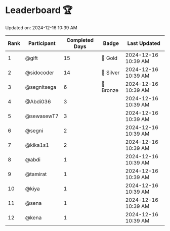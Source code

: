 # Leaderboard 🏆

Updated on: 2024-12-16 10:39 AM

| Rank | Participant       | Completed Days | Badge      | Last Updated         |
|------|-------------------|----------------|------------|----------------------|
| 1    | @gift             | 15             | 🏅 Gold     | 2024-12-16 10:39 AM |
| 2    | @sidocoder        | 14             | 🥈 Silver   | 2024-12-16 10:39 AM |
| 3    | @segnitsega       | 6              | 🥉 Bronze   | 2024-12-16 10:39 AM |
| 4    | @Abdi036          | 3              |            | 2024-12-16 10:39 AM |
| 5    | @sewasewT7        | 3              |            | 2024-12-16 10:39 AM |
| 6    | @segni            | 2              |            | 2024-12-16 10:39 AM |
| 7    | @kika1s1          | 2              |            | 2024-12-16 10:39 AM |
| 8    | @abdi             | 1              |            | 2024-12-16 10:39 AM |
| 9    | @tamirat          | 1              |            | 2024-12-16 10:39 AM |
| 10   | @kiya             | 1              |            | 2024-12-16 10:39 AM |
| 11   | @sena             | 1              |            | 2024-12-16 10:39 AM |
| 12   | @kena             | 1              |            | 2024-12-16 10:39 AM |
